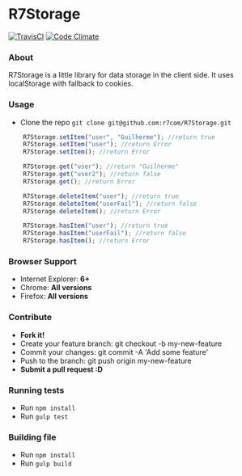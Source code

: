 R7Storage
=========
[![TravisCI](https://travis-ci.org/r7com/R7Storage.svg?branch=master)](https://travis-ci.org/r7com/R7Storage)
[![Code Climate](https://codeclimate.com/github/r7com/R7Storage.png)](https://codeclimate.com/github/r7com/R7Storage)


### About
R7Storage is a little library for data storage in the client side.
It uses localStorage with fallback to cookies.


### Usage
* Clone the repo ```git clone git@github.com:r7com/R7Storage.git```


```javascript
	R7Storage.setItem("user", "Guilherme"); //return true
	R7Storage.setItem("user"); //return Error
	R7Storage.setItem(); //return Error

	R7Storage.get("user"); //return "Guilherme"
	R7Storage.get("user2"); //return false
	R7Storage.get(); //return Error

	R7Storage.deleteItem("user"); //return true
	R7Storage.deleteItem("userFail"); //return false
	R7Storage.deleteItem(); //return Error

	R7Storage.hasItem("user"); //return true
	R7Storage.hasItem("userFail"); //return false
	R7Storage.hasItem(); //return Error
```

### Browser Support
* Internet Explorer: **6+**
* Chrome: **All versions**
* Firefox: **All versions**

### Contribute
* **Fork it!**
* Create your feature branch: git checkout -b my-new-feature
* Commit your changes: git commit -A 'Add some feature'
* Push to the branch: git push origin my-new-feature
* **Submit a pull request :D**

### Running tests
* Run ```npm install```
* Run ```gulp test```

### Building file
* Run ```npm install```
* Run ```gulp build```


